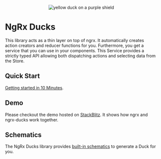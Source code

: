 <p align="center">
  <img src="https://github.com/co-it/ngrx-ducks/blob/master/assets/ngrx-ducks.png?raw=true" alt="yellow duck on a purple shield">
</p>

# NgRx Ducks

This library acts as a thin layer on top of ngrx.
It automatically creates action creators and reducer functions for you.
Furthermore, you get a service that you can use in your components.
This Service provides a strictly typed API allowing both dispatching actions and
selecting data from the Store.

## Quick Start

[Getting started in 10 Minutes](https://github.com/co-IT/ngrx-ducks/blob/master/packages/ducks/docs/quick-start.md).

## Demo

Please checkout the demo hosted on <a href="https://stackblitz.com/edit/ngrx-ducks?embed=1&file=src/app/store/counter/counter.duck.ts" target="_blank">StackBlitz</a>.
It shows how ngrx and ngrx-ducks work together.

## Schematics

The NgRx Ducks library provides [built-in schematics][1] to generate a Duck for you.

[1]: ./packages/ducks-schematics
